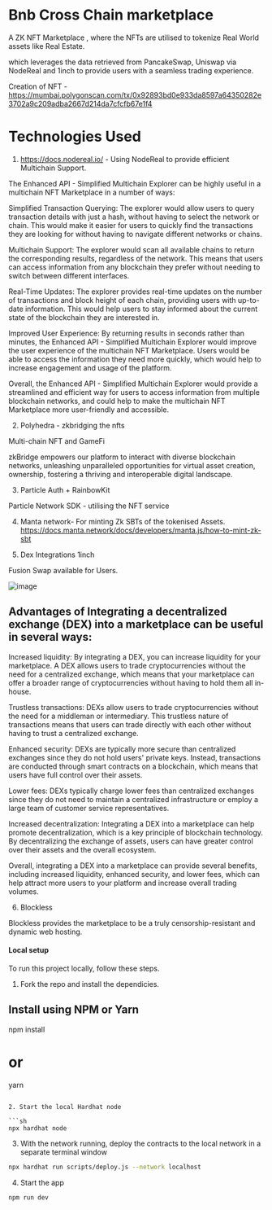# Bnb Cross Chain marketplace

 A ZK NFT Marketplace , where the NFTs are utilised  to tokenize Real World assets like Real Estate.
 
which leverages the data retrieved from PancakeSwap, Uniswap via  NodeReal and 1inch to provide users with a seamless trading experience.

Creation of NFT - https://mumbai.polygonscan.com/tx/0x92893bd0e933da8597a64350282e3702a9c209adba2667d214da7cfcfb67e1f4

# Technologies Used

1. https://docs.nodereal.io/ - Using NodeReal to provide efficient Multichain Support.

The Enhanced API - Simplified Multichain Explorer can be highly useful in a multichain NFT Marketplace in a number of ways:

Simplified Transaction Querying: The explorer would allow users to query transaction details with just a hash, without having to select the network or chain. This would make it easier for users to quickly find the transactions they are looking for without having to navigate different networks or chains.

Multichain Support: The explorer would scan all available chains to return the corresponding results, regardless of the network. This means that users can access information from any blockchain they prefer without needing to switch between different interfaces.

Real-Time Updates: The explorer provides real-time updates on the number of transactions and block height of each chain, providing users with up-to-date information. This would help users to stay informed about the current state of the blockchain they are interested in.

Improved User Experience: By returning results in seconds rather than minutes, the Enhanced API - Simplified Multichain Explorer would improve the user experience of the multichain NFT Marketplace. Users would be able to access the information they need more quickly, which would help to increase engagement and usage of the platform.

Overall, the Enhanced API - Simplified Multichain Explorer would provide a streamlined and efficient way for users to access information from multiple blockchain networks, and could help to make the multichain NFT Marketplace more user-friendly and accessible.

2. Polyhedra - zkbridging the nfts

Multi-chain NFT and GameFi

zkBridge empowers our platform to interact with diverse blockchain networks, unleashing unparalleled opportunities for virtual asset creation, ownership,  fostering a thriving and interoperable digital landscape.

3. Particle Auth + RainbowKit 

Particle Network SDK - utilising the NFT service

4. Manta network- For minting Zk SBTs of the tokenised Assets. https://docs.manta.network/docs/developers/manta.js/how-to-mint-zk-sbt

5. Dex Integrations 1inch

Fusion Swap available for Users.

![image](https://user-images.githubusercontent.com/95926324/235235682-1bc0b663-153a-4480-b95f-d74a4b992c67.png)

##  Advantages of Integrating a decentralized exchange (DEX) into a marketplace can be useful in several ways:

Increased liquidity: By integrating a DEX, you can increase liquidity for your marketplace. A DEX allows users to trade cryptocurrencies without the need for a centralized exchange, which means that your marketplace can offer a broader range of cryptocurrencies without having to hold them all in-house.

Trustless transactions: DEXs allow users to trade cryptocurrencies without the need for a middleman or intermediary. This trustless nature of transactions means that users can trade directly with each other without having to trust a centralized exchange.

Enhanced security: DEXs are typically more secure than centralized exchanges since they do not hold users' private keys. Instead, transactions are conducted through smart contracts on a blockchain, which means that users have full control over their assets.

Lower fees: DEXs typically charge lower fees than centralized exchanges since they do not need to maintain a centralized infrastructure or employ a large team of customer service representatives.

Increased decentralization: Integrating a DEX into a marketplace can help promote decentralization, which is a key principle of blockchain technology. By decentralizing the exchange of assets, users can have greater control over their assets and the overall ecosystem.

Overall, integrating a DEX into a marketplace can provide several benefits, including increased liquidity, enhanced security, and lower fees, which can help attract more users to your platform and increase overall trading volumes.

6. Blockless 

Blockless provides the marketplace to be a truly censorship-resistant and dynamic web hosting.

#### Local setup

To run this project locally, follow these steps.

1. Fork the repo and install the dependicies.

## Install using NPM or Yarn
npm install

# or

yarn
```

2. Start the local Hardhat node

```sh
npx hardhat node
```

3. With the network running, deploy the contracts to the local network in a separate terminal window

```sh
npx hardhat run scripts/deploy.js --network localhost
```

4. Start the app

```
npm run dev
```
